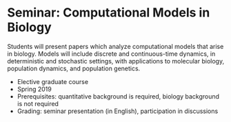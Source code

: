 # Seminar: Computational Models in Biology

Students will present papers which analyze computational models that arise in biology. Models will include discrete and continuous-time dynamics, in deterministic and stochastic settings, with applications to molecular biology, population dynamics, and population genetics.

- Elective graduate course
- Spring 2019
- Prerequisites: quantitative background is required, biology background is not required
- Grading: seminar presentation (in English), participation in discussions

